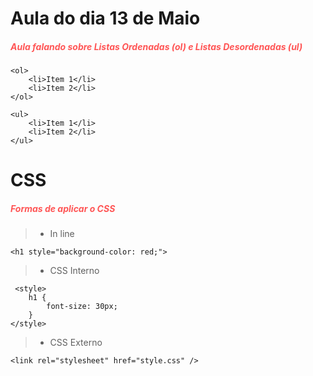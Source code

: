 # Aula do dia 13 de Maio

<h5 style="color: #f55;"> Aula falando sobre Listas Ordenadas (ol) e Listas Desordenadas (ul)
</h5>

```
<ol> 
    <li>Item 1</li>
    <li>Item 2</li>
</ol>

<ul> 
    <li>Item 1</li>
    <li>Item 2</li>
</ul>
```


# CSS 

<h5 style="color: #f55;"> Formas de aplicar o CSS </h5>

>- In line

 ```
 <h1 style="background-color: red;">
 ```

>- CSS Interno

```   
 <style>
    h1 {
        font-size: 30px;
    }
</style>
```
>- CSS Externo
```
<link rel="stylesheet" href="style.css" />
```
